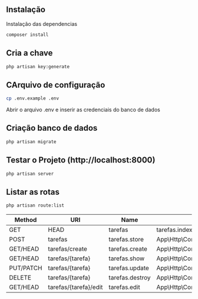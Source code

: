## Instalação
Instalação das dependencias
```sh
composer install
```

## Cria a chave
```sh
php artisan key:generate
```


## CArquivo de configuração
```sh
cp .env.example .env
```
Abrir o arquivo .env e inserir as credenciais do banco de dados

## Criação banco de dados 
```sh
php artisan migrate
```

## Testar o Projeto (http://localhost:8000)
```sh
php artisan server
```

## Listar as rotas
```sh
php artisan route:list
```

| Method| URI | Name| Action | Middleware |
| --- | --- | --- | --- | --- |
| GET|HEAD | tarefas | tarefas.index | App\Http\Controllers\TarefasController@index | web|
| POST | tarefas | tarefas.store | App\Http\Controllers\TarefasController@store | web|
| GET/HEAD | tarefas/create| tarefas.create| App\Http\Controllers\TarefasController@create| web|
| GET/HEAD | tarefas/{tarefa}| tarefas.show| App\Http\Controllers\TarefasController@show| web|
| PUT/PATCH | tarefas/{tarefa}| tarefas.update| App\Http\Controllers\TarefasController@update| web|
| DELETE | tarefas/{tarefa}| tarefas.destroy | App\Http\Controllers\TarefasController@destroy | web|
| GET/HEAD | tarefas/{tarefa}/edit | tarefas.edit| App\Http\Controllers\TarefasController@edit| web|